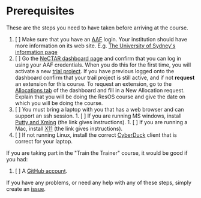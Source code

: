 # Prerequisites

These are the steps you need to have taken before arriving at the course. 

1. [ ] Make sure that you have an [AAF](http://aaf.edu.au/) login. Your institution should
       have more information on its web site. E.g. 
       [The University of Sydney's information page](http://staff.ask.sydney.edu.au/app/answers/detail/a_id/667/~/what-is-the-australian-access-federation-%28aaf%29%3F)
1. [ ] Go the [NeCTAR dashboard page](https://dashboard.rc.nectar.org.au/) and confirm that you can log in using your 
       AAF credentials. When you do this for the first time, you will activate a new 
       [trial project](https://support.rc.nectar.org.au/docs/allocations). If you have previous logged onto the 
       dashboard confirm that your trail project is still active, and if not **request** an extension for this course.
       To request an extension, go to the [Allocations tab](https://dashboard.rc.nectar.org.au/allocation/)
       of the dashboard and fill in a New Allocation request. Explain that you will be doing the ResOS course and give
       the date on which you will be doing the course.
1. [ ] You must bring a laptop with you that has a web browser and can support an ssh session.
       1. [ ] If you are running MS windows, install [Putty and Xming](Windows.md) (the link gives instructions).
       1. [ ] If you are running a Mac, install [X11](OSX.md) (the link gives instructions).
1. [ ] If not running Linux, install the correct [CyberDuck](https://cyberduck.io/) client that is correct for your laptop.

If you are taking part in the "Train the Trainer" course, it would be good if you had:  

1. [ ] A [GitHub account](https://github.com/join).

If you have any problems, or need any help with any of these steps, simply create an 
[issue](https://github.com/resbaz/nectar-cloud-lessons/issues).
